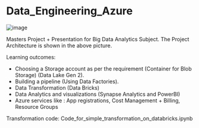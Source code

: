 # Data_Engineering_Azure
![image](https://github.com/prerakpanwar/Data_Engineering_Azure/assets/40028120/25e782f8-5b6d-4dc1-9927-aac492dcf394)


Masters Project + Presentation for Big Data Analytics Subject.
The Project Architecture is shown in the above picture.

Learning outcomes:
- Choosing a Storage account as per the requirement (Container for Blob Storage) (Data Lake Gen 2). 
- Building a pipeline (Using Data Factories).
- Data Transformation (Data Bricks)
- Data Analytics and visualizations (Synapse Analytics and PowerBI)
- Azure services like : App registrations, Cost Management + Billing, Resource Groups

Transformation code: Code_for_simple_transformation_on_databricks.ipynb
